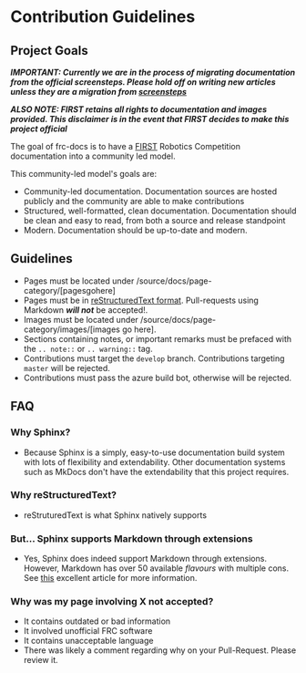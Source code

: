 # Contribution Guidelines

## Project Goals 

***IMPORTANT: Currently we are in the process of migrating documentation from the official screensteps. Please hold off on writing new articles unless they are a migration from [screensteps](http://wpilib.screenstepslive.com/s/currentCS)***

***ALSO NOTE: FIRST retains all rights to documentation and images provided. This disclaimer is in the event that FIRST decides to make this project official***

The goal of frc-docs is to have a [FIRST](https://firstinspires.org) Robotics Competition documentation into a community led model.

This community-led model's goals are:
- Community-led documentation. Documentation sources are hosted publicly and the community are able to make contributions
- Structured, well-formatted, clean documentation. Documentation should be clean and easy to read, from both a source and release standpoint
- Modern. Documentation should be up-to-date and modern.

## Guidelines
- Pages must be located under /source/docs/page-category/[pagesgohere]
- Pages must be in [reStructuredText format](https://github.com/ralsina/rst-cheatsheet/blob/master/rst-cheatsheet.rst). Pull-requests using Markdown ***will not*** be accepted!.
- Images must be located under /source/docs/page-category/images/[images go here].
- Sections containing notes, or important remarks must be prefaced with the `.. note::` or `.. warning::` tag.
- Contributions must target the `develop` branch. Contributions targeting `master` will be rejected.
- Contributions must pass the azure build bot, otherwise will be rejected.

## FAQ
### Why Sphinx?
- Because Sphinx is a simply, easy-to-use documentation build system with lots of flexibility and extendability. Other documentation systems such as MkDocs don't have the extendability that this project requires.

### Why reStructuredText?
- reStruturedText is what Sphinx natively supports

### But... Sphinx supports Markdown through extensions
- Yes, Sphinx does indeed support Markdown through extensions. However, Markdown has over 50 available *flavours* with multiple cons. See [this](https://eli.thegreenplace.net/2017/restructuredtext-vs-markdown-for-technical-documentation/) excellent article for more information.

### Why was my page involving X not accepted?
- It contains outdated or bad information
- It involved unofficial FRC software
- It contains unacceptable language
- There was likely a comment regarding why on your Pull-Request. Please review it.
